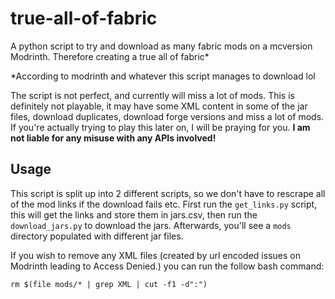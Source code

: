 # true-all-of-fabric
A python script to try and download as many fabric mods on a mcversion Modrinth. Therefore creating a true all of fabric*

*According to modrinth and whatever this script manages to download lol

The script is not perfect, and currently will miss a lot of mods. This is definitely not playable, it may have some XML content in some of the jar files, download duplicates, download forge versions and miss a lot of mods. If you're actually trying to play this later on, I will be praying for you.
**I am not liable for any misuse with any APIs involved!**

## Usage
This script is split up into 2 different scripts, so we don't have to rescrape all of the mod links if the download fails etc.
First run the `get_links.py` script, this will get the links and store them in jars.csv, then run the `download_jars.py` to download the jars. Afterwards, you'll see a `mods` directory populated with different jar files.

If you wish to remove any XML files (created by url encoded issues on Modrinth leading to Access Denied.) you can run the follow bash command:
```
rm $(file mods/* | grep XML | cut -f1 -d":")
```
